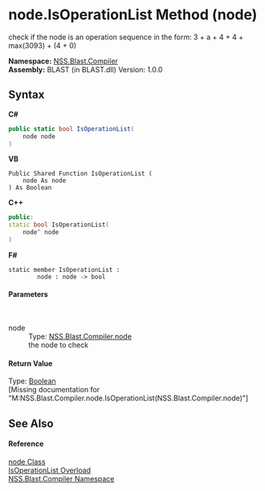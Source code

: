 # node.IsOperationList Method (node)
 

check if the node is an operation sequence in the form: 3 + a + 4 + 4 + max(3093) + (4 + 0)

**Namespace:**&nbsp;<a href="26a25caa-f50b-92ad-f15c-dbb9db1493ae">NSS.Blast.Compiler</a><br />**Assembly:**&nbsp;BLAST (in BLAST.dll) Version: 1.0.0

## Syntax

**C#**<br />
``` C#
public static bool IsOperationList(
	node node
)
```

**VB**<br />
``` VB
Public Shared Function IsOperationList ( 
	node As node
) As Boolean
```

**C++**<br />
``` C++
public:
static bool IsOperationList(
	node^ node
)
```

**F#**<br />
``` F#
static member IsOperationList : 
        node : node -> bool 

```


#### Parameters
&nbsp;<dl><dt>node</dt><dd>Type: <a href="7dc9b7e9-64ad-f224-ae1a-4e6639739f56">NSS.Blast.Compiler.node</a><br />the node to check</dd></dl>

#### Return Value
Type: <a href="https://docs.microsoft.com/dotnet/api/system.boolean" target="_blank" rel="noopener noreferrer">Boolean</a><br />\[Missing <returns> documentation for "M:NSS.Blast.Compiler.node.IsOperationList(NSS.Blast.Compiler.node)"\]

## See Also


#### Reference
<a href="7dc9b7e9-64ad-f224-ae1a-4e6639739f56">node Class</a><br /><a href="39859074-f139-88b0-a3d5-22cd3b5a17e1">IsOperationList Overload</a><br /><a href="26a25caa-f50b-92ad-f15c-dbb9db1493ae">NSS.Blast.Compiler Namespace</a><br />